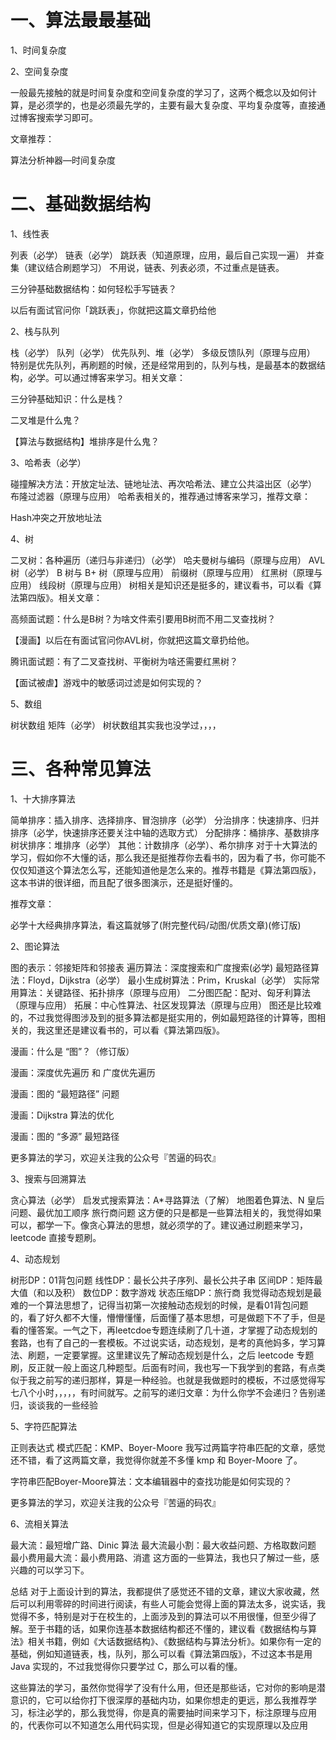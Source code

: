 # 一、算法最最基础
1、时间复杂度

2、空间复杂度

一般最先接触的就是时间复杂度和空间复杂度的学习了，这两个概念以及如何计算，是必须学的，也是必须最先学的，主要有最大复杂度、平均复杂度等，直接通过博客搜索学习即可。

文章推荐：

算法分析神器—时间复杂度

# 二、基础数据结构

1、线性表

列表（必学）
链表（必学）
跳跃表（知道原理，应用，最后自己实现一遍）
并查集（建议结合刷题学习）
不用说，链表、列表必须，不过重点是链表。

三分钟基础数据结构：如何轻松手写链表？

以后有面试官问你「跳跃表」，你就把这篇文章扔给他

2、栈与队列

栈（必学）
队列（必学）
优先队列、堆（必学）
多级反馈队列（原理与应用）
特别是优先队列，再刷题的时候，还是经常用到的，队列与栈，是最基本的数据结构，必学。可以通过博客来学习。相关文章：

三分钟基础知识：什么是栈？

二叉堆是什么鬼？

【算法与数据结构】堆排序是什么鬼？

3、哈希表（必学）

碰撞解决方法：开放定址法、链地址法、再次哈希法、建立公共溢出区（必学）
布隆过滤器（原理与应用）
哈希表相关的，推荐通过博客来学习，推荐文章：

Hash冲突之开放地址法

4、树

二叉树：各种遍历（递归与非递归）（必学）
哈夫曼树与编码（原理与应用）
AVL树（必学）
B 树与 B+ 树（原理与应用）
前缀树（原理与应用）
红黑树（原理与应用）
线段树（原理与应用）
树相关是知识还是挺多的，建议看书，可以看《算法第四版》。相关文章：

高频面试题：什么是B树？为啥文件索引要用B树而不用二叉查找树？

【漫画】以后在有面试官问你AVL树，你就把这篇文章扔给他。

腾讯面试题：有了二叉查找树、平衡树为啥还需要红黑树？

【面试被虐】游戏中的敏感词过滤是如何实现的？

5、数组

树状数组
矩阵（必学）
树状数组其实我也没学过，，，，

# 三、各种常见算法

1、十大排序算法

简单排序：插入排序、选择排序、冒泡排序（必学）
分治排序：快速排序、归并排序（必学，快速排序还要关注中轴的选取方式）
分配排序：桶排序、基数排序
树状排序：堆排序（必学）
其他：计数排序（必学）、希尔排序
对于十大算法的学习，假如你不大懂的话，那么我还是挺推荐你去看书的，因为看了书，你可能不仅仅知道这个算法怎么写，还能知道他是怎么来的。推荐书籍是《算法第四版》，这本书讲的很详细，而且配了很多图演示，还是挺好懂的。

推荐文章：

必学十大经典排序算法，看这篇就够了(附完整代码/动图/优质文章)(修订版)

2、图论算法

图的表示：邻接矩阵和邻接表
遍历算法：深度搜索和广度搜索(必学)
最短路径算法：Floyd，Dijkstra（必学）
最小生成树算法：Prim，Kruskal（必学）
实际常用算法：关键路径、拓扑排序（原理与应用）
二分图匹配：配对、匈牙利算法（原理与应用）
拓展：中心性算法、社区发现算法（原理与应用）
图还是比较难的，不过我觉得图涉及到的挺多算法都是挺实用的，例如最短路径的计算等，图相关的，我这里还是建议看书的，可以看《算法第四版》。

漫画：什么是 “图”？（修订版）

漫画：深度优先遍历 和 广度优先遍历

漫画：图的 “最短路径” 问题

漫画：Dijkstra 算法的优化

漫画：图的 “多源” 最短路径

更多算法的学习，欢迎关注我的公众号『苦逼的码农』

3、搜索与回溯算法

贪心算法（必学）
启发式搜索算法：A*寻路算法（了解）
地图着色算法、N 皇后问题、最优加工顺序
旅行商问题
这方便的只是都是一些算法相关的，我觉得如果可以，都学一下。像贪心算法的思想，就必须学的了。建议通过刷题来学习，leetcode 直接专题刷。

4、动态规划

树形DP：01背包问题
线性DP：最长公共子序列、最长公共子串
区间DP：矩阵最大值（和以及积）
数位DP：数字游戏
状态压缩DP：旅行商
我觉得动态规划是最难的一个算法思想了，记得当初第一次接触动态规划的时候，是看01背包问题的，看了好久都不大懂，懵懵懂懂，后面懂了基本思想，可是做题下不了手，但是看的懂答案。一气之下，再leetcdoe专题连续刷了几十道，才掌握了动态规划的套路，也有了自己的一套模板。不过说实话，动态规划，是考的真他妈多，学习算法、刷题，一定要掌握。这里建议先了解动态规划是什么，之后 leetcode 专题刷，反正就一般上面这几种题型。后面有时间，我也写一下我学到的套路，有点类似于我之前写的递归那样，算是一种经验。也就是我做题时的模板，不过感觉得写七八个小时，，，，，有时间就写。之前写的递归文章：为什么你学不会递归？告别递归，谈谈我的一些经验

5、字符匹配算法

正则表达式
模式匹配：KMP、Boyer-Moore
我写过两篇字符串匹配的文章，感觉还不错，看了这两篇文章，我觉得你就差不多懂 kmp 和 Boyer-Moore 了。

字符串匹配Boyer-Moore算法：文本编辑器中的查找功能是如何实现的？

更多算法的学习，欢迎关注我的公众号『苦逼的码农』

6、流相关算法

最大流：最短增广路、Dinic 算法
最大流最小割：最大收益问题、方格取数问题
最小费用最大流：最小费用路、消遣
这方面的一些算法，我也只了解过一些，感兴趣的可以学习下。

总结
对于上面设计到的算法，我都提供了感觉还不错的文章，建议大家收藏，然后可以利用零碎的时间进行阅读，有些人可能会觉得上面的算法太多，说实话，我觉得不多，特别是对于在校生的，上面涉及到的算法可以不用很懂，但至少得了解。至于书籍的话，如果你连基本数据结构都还不懂的，建议看《数据结构与算法》相关书籍，例如《大话数据结构》、《数据结构与算法分析》。如果你有一定的基础，例如知道链表，栈，队列，那么可以看《算法第四版》，不过这本书是用 Java 实现的，不过我觉得你只要学过 C，那么可以看的懂。

这些算法的学习，虽然你觉得学了没有什么用，但还是那些话，它对你的影响是潜意识的，它可以给你打下很深厚的基础内功，如果你想走的更远，那么我推荐学习，标注必学的，那么我觉得，你是真的需要抽时间来学习下，标注原理与应用的，代表你可以不知道怎么用代码实现，但是必得知道它的实现原理以及应用
